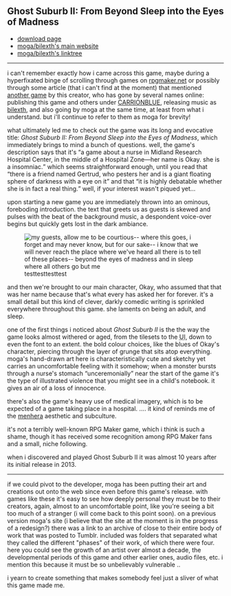 ## Ghost Suburb II: From Beyond Sleep into the Eyes of Madness

- [download page](https://rpgmaker.net/games/5873/)
- [moga/bilexth's main website](https://luminal.zone/)
- [moga/bilexth's linktree](https://linktr.ee/bilexth)

---

<!-- intro -->

i can't remember exactly how i came across this game, maybe during a
hyperfixated binge of scrolling through games on
[rpgmaker.net](https://rpgmaker.net/) or possibly through some article (that i
can't find at the moment) that mentioned [another game]() by this creator, who
has gone by several names online: publishing this game and others under
[CARRIONBLUE](https://rpgmaker.net/users/CARRIONBLUE/games/), releasing music as
[bilexth](https://soundcloud.com/bilexth), and also going by moga at the same
time, at least from what i understand. but i'll continue to refer to them as
moga for brevity!

what ultimately led me to check out the game was its long and evocative title:
<cite>Ghost Suburb II: From Beyond Sleep into the Eyes of Madness</cite>, which
immediately brings to mind a bunch of questions. well, the game's description
says that it's <q cite="https://rpgmaker.net/games/5873/">a game about a nurse
in Midland Research Hospital Center, in the middle of a Hospital Zone&mdash;her
name is Okay. she is a insomniac.</q> which seems straightforward enough, until
you read that <q cite="https://rpgmaker.net/games/5873/">there is a friend named
Gertrud, who pesters her and is a giant floating sphere of darkness with a eye
on it</q> and that <q cite="https://rpgmaker.net/games/5873/">it is highly
debatable whether she is in fact a real thing.</q> well, if your interest wasn't
piqued yet...

upon starting a new game you are immediately thrown into an ominous, foreboding
introduction. the text that greets us as guests is skewed and pulses with the
beat of the background music, a despondent voice-over begins but quickly gets
lost in the dark ambiance.

<figure class="figure">
<img
  class="figure__image"
  src=""
  title="my guests,
allow me to be courtious--
where this goes, i forget and 
may never know,
but for our sake--
i know that we will never reach the place where
we've heard all there is to tell of these places--
beyond the eyes of madness
and in sleep
where all others go but me"
  alt="my guests,
  allow me to be courtious--
  where this goes, i forget and 
  may never know,
  but for our sake--
  i know that we will never reach the place where
  we've heard all there is to tell of these places--
  beyond the eyes of madness
  and in sleep
  where all others go but me"
/>
<figcaption class="figure__caption">testtesttesttest</figcaption>
</figure>

and then we're brought to our main character, Okay, who assumed that that was
her name because that's what every has asked her for forever. it's a small
detail but this kind of clever, darkly comedic writing is sprinkled everywhere
throughout this game. she laments on being an adult, and sleep.

<!-- visual -->

one of the first things i noticed about <cite>Ghost Suburb II</cite> is the the
way the game looks almost withered or aged, from the tilesets to the
<abbr title="user interface">UI</abbr>, down to even the font to an extent. the
bold colour choices, like the blues of Okay's character, piercing through the
layer of grunge that sits atop everything. moga's hand-drawn art here is
characteristically cute and sketchy yet carries an uncomfortable feeling with it
somehow; when a monster bursts through a nurse's stomach <q>unceremonially</q>
near the start of the game it's the type of illustrated violence that you might
see in a child's notebook. it gives an air of a loss of innocence.

there's also the game's heavy use of medical imagery, which is to be expected of
a game taking place in a hospital. .... it kind of reminds me of the
[menhera](https://menheratic.tumblr.com/nav) aesthetic and subculture.

it's not a terribly well-known RPG Maker game, which i think is such a shame,
though it has received some recognition among RPG Maker fans and a small, niche
following.

<!-- <q -->
<!--   >There is a friend named Gertrud, who pesters her and is a giant -->
<!--   floating sphere of darkness with a eye on it. It is highly -->
<!--   debatable whether she is in fact a real thing.</q -->
<!-- > -->

when i discovered and played Ghost Suburb II it was almost 10 years after its
initial release in <time datetime="2013">2013</time>.

<hr />

if we could pivot to the developer, moga has been putting their art and
creations out onto the web since even before this game's release. with games
like these it's easy to see how deeply personal they must be to their creators,
again, almost to an uncomfortable point, like you're seeing a bit too much of a
stranger (i will come back to this point soon). on a previous version moga's
site (i believe that the site at the moment is in the progress of a redesign?)
there was a link to an archive of close to their entire body of work that was
posted to Tumblr. included was folders that separated what they called the
different "phases" of their work, of which there were four. here you could see
the growth of an artist over almost a decade, the developmental periods of this
game and other earlier ones, audio files, etc. i mention this because it must be
so unbelievably vulnerable ..

i yearn to create something that makes somebody feel just a sliver of what this
game made me.

<!-- <figure class="figure"> -->
<!--   <blockquote class="twitter-tweet"> -->
<!--     <p lang="en" dir="ltr"> -->
<!--       nurse okay and gertrud fumo -->
<!--       <a href="https://t.co/JKU09DOaeg" -->
<!--         >pic.twitter.com/JKU09DOaeg</a -->
<!--       > -->
<!--     </p> -->
<!--     &mdash; bilexth(18+) (@angelicbile) -->
<!--     <a -->
<!--       href="https://twitter.com/angelicbile/status/1788319543599013971?ref_src=twsrc%5Etfw" -->
<!--       >May 8, 2024</a -->
<!--     > -->
<!--   </blockquote> -->
<!--   <script -->
<!--     async -->
<!--     src="https://platform.twitter.com/widgets.js" -->
<!--     charset="utf-8" -->
<!--   ></script> -->
<!--   <figcaption class="figure__caption"></figcaption> -->
<!-- </figure> -->
